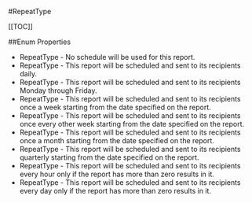 #RepeatType

[[TOC]]

##Enum Properties 

* RepeatType -  No schedule will be used for this report. 
* RepeatType -  This report will be scheduled and sent to its recipients daily. 
* RepeatType -  This report will be scheduled and sent to its recipients Monday through Friday. 
* RepeatType -  This report will be scheduled and sent to its recipients once a week starting from the date specified on the report. 
* RepeatType -  This report will be scheduled and sent to its recipients once every other week starting from the date specified on the report. 
* RepeatType -  This report will be scheduled and sent to its recipients once a month starting from the date specified on the report. 
* RepeatType -  This report will be scheduled and sent to its recipients quarterly starting from the date specified on the report. 
* RepeatType -  This report will be scheduled and sent to its recipients every hour only if the report has more than zero results in it. 
* RepeatType -  This report will be scheduled and sent to its recipients every day only if the report has more than zero results in it. 